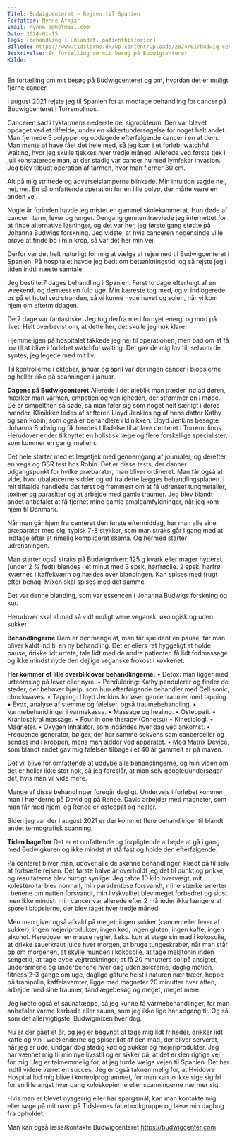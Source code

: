```yaml
---
Titel: Budwigcenteret – Rejsen til Spanien
Forfatter: Nynne Afkjær
Email: nynne.a@hotmail.com
Dato: 2024-01-15
Tags: [behandling i udlandet, patienthistorier]
Billede: https://www.tidslerne.dk/wp-content/uploads/2024/01/budwig-center-560x416.jpg
Beskrivelse: En fortælling om mit besøg på Budwigcenteret
Kilde:
---
```


En fortælling om mit besøg på Budwigcenteret og om, hvordan det er muligt fjerne cancer.

I august 2021 rejste jeg til Spanien for at modtage behandling for cancer på Budwigcenteret i Torremolinos.

Canceren sad i tyktarmens nederste del sigmoideum. Den var blevet opdaget ved et tilfælde, under en kikkertundersøgelse for noget helt andet. Man fjernede 5 polypper og opdagede efterfølgende cancer i en af dem. Man mente at have fået det hele med, så jeg kom i et forløb: watchful waiting, hvor jeg skulle tjekkes hver tredje måned. Allerede ved første tjek i juli konstaterede man, at der stadig var cancer nu med lymfekar invasion. Jeg blev tilbudt operation af tarmen, hvor man fjerner 30 cm.

Alt på mig strittede og advarselslamperne blinkede. Min intuition sagde nej, nej, nej. En så omfattende operation for en lille polyp, der måtte være en anden vej.

Nogle år forinden havde jeg mistet en gammel skolekammerat. Hun døde af cancer i tarm, lever og lunger. Dengang gennemtrævlede jeg internettet for at finde alternative løsninger, og det var her, jeg første gang stødte på Johanna Budwigs forskning. Jeg vidste, at hvis canceren nogensinde ville prøve at finde bo i min krop, så var det her min vej.

Derfor var det helt naturligt for mig at vælge at rejse ned til Budwigcenteret i Spanien. På hospitalet havde jeg bedt om betænkningstid, og så rejste jeg i tiden indtil næste samtale.

Jeg bestilte 7 dages behandling i Spanien. Først to dage efterfulgt af en weekend, og dernæst en fuld uge. Min kæreste tog med, og vi indlogerede os på et hotel ved stranden, så vi kunne nyde havet og solen, når vi kom hjem om eftermiddagen.

De 7 dage var fantastiske. Jeg tog derfra med fornyet energi og mod på livet. Helt overbevist om, at dette her, det skulle jeg nok klare.

Hjemme igen på hospitalet takkede jeg nej til operationen, men bad om at få lov til at blive i forløbet watchful waiting. Det gav de mig lov til, selvom de syntes, jeg legede med mit liv.

Til kontrollerne i oktober, januar og april var der ingen cancer i biopsierne og heller ikke på scanningen i januar.

**Dagene på Budwigcenteret**
Allerede i det øjeblik man træder ind ad døren, mærker man varmen, empatien og venligheden, der strømmer en i møde. De er simpelthen så søde, så man føler sig som noget helt særligt i deres hænder. Klinikken ledes af stifteren Lloyd Jenkins og af hans datter Kathy og søn Robin, som også er behandlere i klinikken. Lloyd Jenkins besøgte Johanna Budwig og fik hendes tilladelse til at lave centeret i Torremolinos. Herudover er der tilknyttet en holistisk læge og flere forskellige specialister, som kommer en gang imellem.

Det hele starter med et lægetjek med gennemgang af journaler, og derefter en vega og GSR test hos Robin. Det er disse tests, der danner udgangspunkt for hvilke præparater, man bliver ordineret. Man får også at vide, hvor ubalancerne sidder og ud fra dette lægges behandlingsplanen. I mit tilfælde handlede det først og fremmest om at få udrenset tungmetaller, toxiner og parasitter og at arbejde med gamle traumer. Jeg blev blandt andet anbefalet at få fjernet mine gamle amalgamfyldninger, når jeg kom hjem til Danmark.

Når man går hjem fra centeret den første eftermiddag, har man alle sine præparater med sig, typisk 7-8 stykker, som man straks går i gang med at indtage efter et rimelig kompliceret skema. Og hermed starter udrensningen.

Man starter også straks på Budwigmixen: 125 g kvark eller mager hytteret (under 2 % fedt) blendes i et minut med 3 spsk. hørfrøolie. 2 spsk. hørfrø kværnes i kaffekværn og hældes over blandingen. Kan spises med frugt efter behag. Mixen skal spises med det samme.

Det var denne blanding, som var essencen i Johanna Budwigs forskning og kur.

Herudover skal al mad så vidt muligt være vegansk, økologisk og uden sukker.

**Behandlingerne**
Dem er der mange af, man får sjældent en pause, før man bliver kaldt ind til en ny behandling. Det er ellers ret hyggeligt at holde pause, drikke lidt urtete, tale lidt med de andre patienter, få lidt fodmassage og ikke mindst nyde den dejlige veganske frokost i køkkenet.

**Her kommer et lille overblik over behandlingerne:**
• Detox: man ligger med urteomslag på lever eller nyre.
• Pendulering: Kathy pendulerer og finder de steder, der behøver hjælp, som hun efterfølgende behandler med Cell sonic, chockwaves.
• Tapping: Lloyd Jenkins forløser gamle traumer med tapping.
• Evox, analyse af stemme og følelser, også traumebehandling.
• Varmebehandlinger i varmekasse.
• Massage og healing.
• Osteopati.
• Kraniosakral massage.
• Four in one therapy (Onnetsu)
• Kinesiologi.
• Magneter.
• Oxygen inhalator, som indåndes hver dag ved ankomst.
• Frequence generator, bølger, der har samme sekvens som cancerceller og sendes ind i kroppen, mens man sidder ved apparatet.
• Med Matrix Device, som blandt andet gav mig følelsen tilbage i et 40 år gammelt ar på maven.

Det vil blive for omfattende at uddybe alle behandlingerne, og min viden om det er heller ikke stor nok, så jeg foreslår, at man selv googler/undersøger det, hvis man vil vide mere.

Mange af disse behandlinger foregår dagligt. Undervejs i forløbet kommer man i hænderne på David og på Renee. David arbejder med magneter, som man får med hjem, og Renee er osteopat og healer.

Siden jeg var der i august 2021 er der kommet flere behandlinger til blandt andet termografisk scanning.

**Tiden bagefter**
Det er et omfattende og forpligtende arbejde at gå i gang med Budwigkuren og ikke mindst at stå fast og holde den efterfølgende.

På centeret bliver man, udover alle de skønne behandlinger, klædt på til selv at fortsætte rejsen. Det første halve år overholdt jeg det til punkt og prikke, og resultaterne blev hurtigt synlige: Jeg tabte 10 kilo overvægt, mit kolesteroltal blev normalt, min paradentose forsvandt, mine stærke smerter i benene om natten forsvandt, min livskvalitet blev meget forbedret og sidst men ikke mindst: min cancer var allerede efter 2 måneder ikke længere at spore i biopsierne, der blev taget hver tredje måned.

Men man giver også afkald på meget: ingen sukker (cancerceller lever af sukker), ingen mejeriprodukter, ingen kød, ingen gluten, ingen kaffe, ingen alkohol. Herudover en masse regler, f.eks. kun at stege sin mad i kokosolie, at drikke sauerkraut juice hver morgen, at bruge tungeskraber, når man står op om morgenen, at skylle munden i kokosolie, at tage melatonin inden sengetid, at tage dybe vejrtrækninger, at få 20 minutters sol på ansigtet, underarmene og underbenene hver dag uden solcreme, daglig motion, fitness 2-3 gange om uge, daglige gåture helst i naturen nær træer, hoppe på trampolin, kaffelavemter, ligge med magneter 20 minutter hver aften, arbejde med sine traumer, tandlægebesøg og meget, meget mere.

Jeg købte også et saunatæppe, så jeg kunne få varmebehandlinger, for man anbefaler varme karbade eller sauna, som jeg ikke lige har adgang til. Og så som det allervigtigste: Budwigmixen hver dag.

Nu er der gået et år, og jeg er begyndt at tage mig lidt friheder, drikker lidt kaffe og vin i weekenderne og spiser lidt af den mad, der bliver serveret, når jeg er ude, undgår dog stadig kød og sukker og mejeriprodukter. Jeg har vænnet mig til min nye livsstil og er sikker på, at det er den rigtige vej for mig. Jeg er taknemmelig for, at jeg turde vælge vejen til Spanien. Det har indtil videre været en succes. Jeg er også taknemmelig for, at Hvidovre Hospital lod mig blive i kontrolprogrammet, for man kan jo ikke sige sig fri for en lille angst hver gang koloskopierne eller scanningerne nærmer sig.

Hvis man er blevet nysgerrig eller har spørgsmål, kan man kontakte mig eller søge på mit navn på Tidslernes facebookgruppe og læse min dagbog fra opholdet.

Man kan også læse/kontakte Budwigcenteret
https://budwigcenter.com